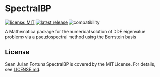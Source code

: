 # SpectralBP

[![license: MIT](https://img.shields.io/github/license/slashdotfield/SpectralBP)](LICENSE)
[![latest release](https://img.shields.io/github/v/release/slashdotfield/SpectralBP)](https://github.com/slashdotfield/SpectralBP/releases)
![compatibility](https://img.shields.io/badge/Mathematica-_11.x_12.x-brightgreen.svg)

A Mathematica package for the numerical solution of ODE eigenvalue problems via a pseudospectral method using the Bernstein basis



## License

Sean Julian Fortuna
SpectralBP is covered by the MIT License. For details, see [LICENSE.md](LICENSE).